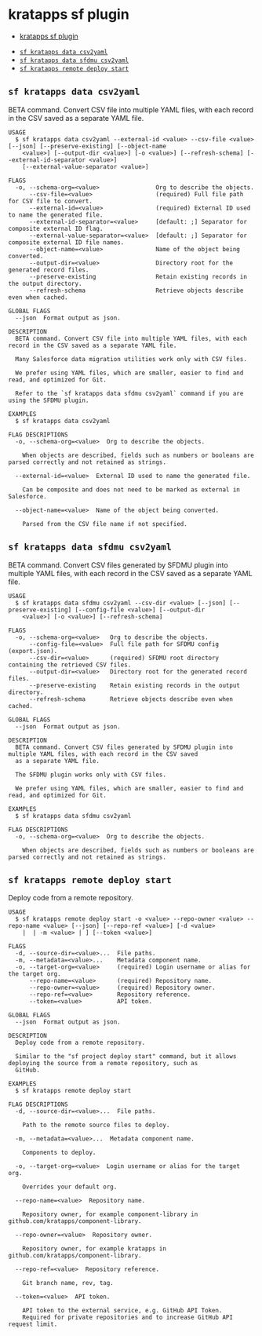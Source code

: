 # kratapps sf plugin

<!--
[![NPM](https://img.shields.io/npm/v/kratapps.svg?label=kratapps)](https://www.npmjs.com/package/kratapps) [![Downloads/week](https://img.shields.io/npm/dw/kratapps.svg)](https://npmjs.org/package/kratapps) [![License](https://img.shields.io/badge/License-BSD%203--Clause-brightgreen.svg)](https://raw.githubusercontent.com/salesforcecli/kratapps/main/LICENSE.txt)
-->

<!-- toc -->

- [kratapps sf plugin](#kratapps-sf-plugin)
<!-- tocstop -->

<!-- install -->

<!-- commands -->

- [`sf kratapps data csv2yaml`](#sf-kratapps-data-csv2yaml)
- [`sf kratapps data sfdmu csv2yaml`](#sf-kratapps-data-sfdmu-csv2yaml)
- [`sf kratapps remote deploy start`](#sf-kratapps-remote-deploy-start)

## `sf kratapps data csv2yaml`

BETA command. Convert CSV file into multiple YAML files, with each record in the CSV saved as a separate YAML file.

```
USAGE
  $ sf kratapps data csv2yaml --external-id <value> --csv-file <value> [--json] [--preserve-existing] [--object-name
    <value>] [--output-dir <value>] [-o <value>] [--refresh-schema] [--external-id-separator <value>]
    [--external-value-separator <value>]

FLAGS
  -o, --schema-org=<value>                Org to describe the objects.
      --csv-file=<value>                  (required) Full file path for CSV file to convert.
      --external-id=<value>               (required) External ID used to name the generated file.
      --external-id-separator=<value>     [default: ;] Separator for composite external ID flag.
      --external-value-separator=<value>  [default: ;] Separator for composite external ID file names.
      --object-name=<value>               Name of the object being converted.
      --output-dir=<value>                Directory root for the generated record files.
      --preserve-existing                 Retain existing records in the output directory.
      --refresh-schema                    Retrieve objects describe even when cached.

GLOBAL FLAGS
  --json  Format output as json.

DESCRIPTION
  BETA command. Convert CSV file into multiple YAML files, with each record in the CSV saved as a separate YAML file.

  Many Salesforce data migration utilities work only with CSV files.

  We prefer using YAML files, which are smaller, easier to find and read, and optimized for Git.

  Refer to the `sf kratapps data sfdmu csv2yaml` command if you are using the SFDMU plugin.

EXAMPLES
  $ sf kratapps data csv2yaml

FLAG DESCRIPTIONS
  -o, --schema-org=<value>  Org to describe the objects.

    When objects are described, fields such as numbers or booleans are parsed correctly and not retained as strings.

  --external-id=<value>  External ID used to name the generated file.

    Can be composite and does not need to be marked as external in Salesforce.

  --object-name=<value>  Name of the object being converted.

    Parsed from the CSV file name if not specified.
```

## `sf kratapps data sfdmu csv2yaml`

BETA command. Convert CSV files generated by SFDMU plugin into multiple YAML files, with each record in the CSV saved as a separate YAML file.

```
USAGE
  $ sf kratapps data sfdmu csv2yaml --csv-dir <value> [--json] [--preserve-existing] [--config-file <value>] [--output-dir
    <value>] [-o <value>] [--refresh-schema]

FLAGS
  -o, --schema-org=<value>   Org to describe the objects.
      --config-file=<value>  Full file path for SFDMU config (export.json).
      --csv-dir=<value>      (required) SFDMU root directory containing the retrieved CSV files.
      --output-dir=<value>   Directory root for the generated record files.
      --preserve-existing    Retain existing records in the output directory.
      --refresh-schema       Retrieve objects describe even when cached.

GLOBAL FLAGS
  --json  Format output as json.

DESCRIPTION
  BETA command. Convert CSV files generated by SFDMU plugin into multiple YAML files, with each record in the CSV saved
  as a separate YAML file.

  The SFDMU plugin works only with CSV files.

  We prefer using YAML files, which are smaller, easier to find and read, and optimized for Git.

EXAMPLES
  $ sf kratapps data sfdmu csv2yaml

FLAG DESCRIPTIONS
  -o, --schema-org=<value>  Org to describe the objects.

    When objects are described, fields such as numbers or booleans are parsed correctly and not retained as strings.
```

## `sf kratapps remote deploy start`

Deploy code from a remote repository.

```
USAGE
  $ sf kratapps remote deploy start -o <value> --repo-owner <value> --repo-name <value> [--json] [--repo-ref <value>] [-d <value>
    |  | -m <value> | ] [--token <value>]

FLAGS
  -d, --source-dir=<value>...  File paths.
  -m, --metadata=<value>...    Metadata component name.
  -o, --target-org=<value>     (required) Login username or alias for the target org.
      --repo-name=<value>      (required) Repository name.
      --repo-owner=<value>     (required) Repository owner.
      --repo-ref=<value>       Repository reference.
      --token=<value>          API token.

GLOBAL FLAGS
  --json  Format output as json.

DESCRIPTION
  Deploy code from a remote repository.

  Similar to the "sf project deploy start" command, but it allows deploying the source from a remote repository, such as
  GitHub.

EXAMPLES
  $ sf kratapps remote deploy start

FLAG DESCRIPTIONS
  -d, --source-dir=<value>...  File paths.

    Path to the remote source files to deploy.

  -m, --metadata=<value>...  Metadata component name.

    Components to deploy.

  -o, --target-org=<value>  Login username or alias for the target org.

    Overrides your default org.

  --repo-name=<value>  Repository name.

    Repository owner, for example component-library in github.com/kratapps/component-library.

  --repo-owner=<value>  Repository owner.

    Repository owner, for example kratapps in github.com/kratapps/component-library.

  --repo-ref=<value>  Repository reference.

    Git branch name, rev, tag.

  --token=<value>  API token.

    API token to the external service, e.g. GitHub API Token.
    Required for private repositories and to increase GitHub API request limit.
```

<!-- commandsstop -->
